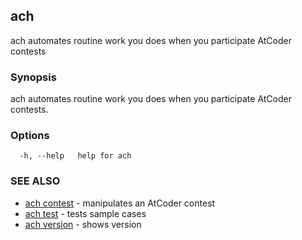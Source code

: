 ## ach

ach automates routine work you does when you participate AtCoder contests

### Synopsis

ach automates routine work you does when you participate AtCoder contests. 

### Options

```
  -h, --help   help for ach
```

### SEE ALSO

* [ach contest](ach_contest.md)	 - manipulates an AtCoder contest
* [ach test](ach_test.md)	 - tests sample cases
* [ach version](ach_version.md)	 - shows version

